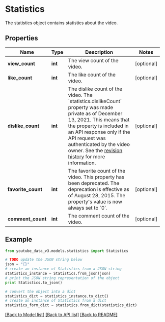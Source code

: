# Statistics

The statistics object contains statistics about the video.

## Properties

| Name               | Type    | Description                                                                                                                                                                                                                                                                                                                                                                               | Notes      |
| ------------------ | ------- | ----------------------------------------------------------------------------------------------------------------------------------------------------------------------------------------------------------------------------------------------------------------------------------------------------------------------------------------------------------------------------------------- | ---------- |
| **view_count**     | **int** | The view count of the video.                                                                                                                                                                                                                                                                                                                                                              | [optional] |
| **like_count**     | **int** | The like count of the video.                                                                                                                                                                                                                                                                                                                                                              | [optional] |
| **dislike_count**  | **int** | The dislike count of the video. The &#x60;statistics.dislikeCount&#x60; property was made private as of December 13, 2021. This means that the property is included in an API response only if the API request was authenticated by the video owner. See the [revision history](https://developers.google.com/youtube/v3/revision_history#release_notes_12_15_2021) for more information. | [optional] |
| **favorite_count** | **int** | The favorite count of the video. This property has been deprecated. The deprecation is effective as of August 28, 2015. The property&#39;s value is now always set to &#x60;0&#x60;.                                                                                                                                                                                                      | [optional] |
| **comment_count**  | **int** | The comment count of the video.                                                                                                                                                                                                                                                                                                                                                           | [optional] |

## Example

```python
from youtube_data_v3.models.statistics import Statistics

# TODO update the JSON string below
json = "{}"
# create an instance of Statistics from a JSON string
statistics_instance = Statistics.from_json(json)
# print the JSON string representation of the object
print Statistics.to_json()

# convert the object into a dict
statistics_dict = statistics_instance.to_dict()
# create an instance of Statistics from a dict
statistics_form_dict = statistics.from_dict(statistics_dict)
```

[[Back to Model list]](../README.md#documentation-for-models) [[Back to API list]](../README.md#documentation-for-api-endpoints) [[Back to README]](../README.md)

